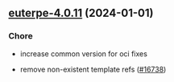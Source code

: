 

## [euterpe-4.0.11](https://github.com/truecharts/charts/compare/euterpe-4.0.10...euterpe-4.0.11) (2024-01-01)

### Chore



- increase common version for oci fixes

- remove non-existent template refs ([#16738](https://github.com/truecharts/charts/issues/16738))